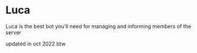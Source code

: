 # Luca
Luca is the best bot you'll need for managing and informing members of the server

updated in oct 2022 btw
